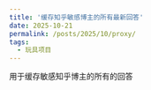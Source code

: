 ```yaml
---
title: '缓存知乎敏感博主的所有最新回答'
date: 2025-10-21
permalink: /posts/2025/10/proxy/
tags:
  - 玩具项目
---
```


用于缓存敏感知乎博主的所有的回答





